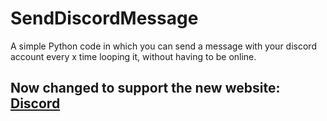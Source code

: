 # SendDiscordMessage
A simple Python code in which you can send a message with your discord account every x time looping it, without having to be online.

## Now changed to support the new website: [Discord](https://discord.com)
